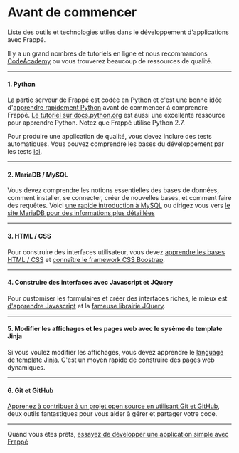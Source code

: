 <!-- add-breadcrumbs -->
# Avant de commencer

<p class="lead">Liste des outils et technologies utiles dans le développement d'applications avec Frappé.</p>

Il y a un grand nombres de tutoriels en ligne et nous recommandons [CodeAcademy](http://www.codecademy.com/) ou vous trouverez beaucoup de ressources de qualité.

---

#### 1. Python

La partie serveur de Frappé est codée en Python et c'est une bonne idée d'[apprendre rapidement Python](http://www.codecademy.com/tracks/python) avant de commencer à comprendre Frappé. [Le tutoriel sur docs.python.org](https://docs.python.org/2.7/tutorial/index.html) est aussi une excellente ressource pour apprendre Python. Notez que Frappé utilise Python 2.7.

Pour produire une application de qualité, vous devez inclure des tests automatiques. Vous pouvez comprendre les bases du développement par les tests [ici](http://code.tutsplus.com/tutorials/beginning-test-driven-development-in-python--net-30137).

---

#### 2. MariaDB / MySQL

Vous devez comprendre les notions essentielles des bases de données, comment installer, se connecter, créer de nouvelles bases, 
et comment faire des requêtes. Voici [une rapide introduction à MySQL](https://www.digitalocean.com/community/tutorials/a-basic-mysql-tutorial) ou dirigez vous vers [le site MariaDB pour des informations plus détaillées](https://mariadb.com/kb/en/mariadb/documentation/getting-started/)

---

#### 3. HTML / CSS

Pour construire des interfaces utilisateur, vous devez [apprendre les bases HTML / CSS](http://www.codecademy.com/tracks/web) et [connaître le framework CSS Boostrap](http://getbootstrap.com).

---

#### 4. Construire des interfaces avec Javascript et JQuery

Pour customiser les formulaires et créer des interfaces riches, le mieux est [d'apprendre Javascript](http://www.codecademy.com/tracks/javascript) et la [fameuse librairie JQuery](http://www.codecademy.com/tracks/jquery).

---

#### 5. Modifier les affichages et les pages web avec le sysème de template Jinja

Si vous voulez modifier les affichages, vous devez apprendre le [language de template Jinja](http://jinja.pocoo.org/). C'est un moyen rapide de construire des pages web dynamiques.

---

#### 6. Git et GitHub

[Apprenez à contribuer à un projet open source en utilisant Git et GitHub](https://guides.github.com/activities/contributing-to-open-source/), deux outils fantastiques pour vous aider à gérer et partager votre code.

---

Quand vous êtes prêts, [essayez de développer une application simple avec Frappé](/docs/user/fr/tutorial/app)

